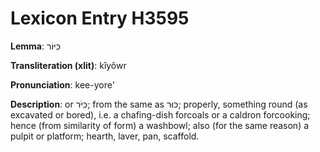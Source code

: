 # Lexicon Entry H3595

**Lemma**: כִּיּוֹר

**Transliteration (xlit)**: kîyôwr

**Pronunciation**: kee-yore'

**Description**:
or כִּיֹּר; from the same as כּוּר; properly, something round (as excavated or bored), i.e. a chafing-dish forcoals or a caldron forcooking; hence (from similarity of form) a washbowl; also (for the same reason) a pulpit or platform; hearth, laver, pan, scaffold.
